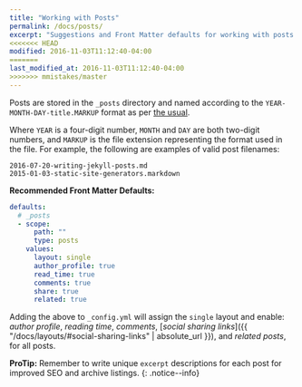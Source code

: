 ```yaml
---
title: "Working with Posts"
permalink: /docs/posts/
excerpt: "Suggestions and Front Matter defaults for working with posts."
<<<<<<< HEAD
modified: 2016-11-03T11:12:40-04:00
=======
last_modified_at: 2016-11-03T11:12:40-04:00
>>>>>>> mmistakes/master
---
```


Posts are stored in the `_posts` directory and named according to the `YEAR-MONTH-DAY-title.MARKUP` format as per [the usual](https://jekyllrb.com/docs/posts/).

Where `YEAR` is a four-digit number, `MONTH` and `DAY` are both two-digit numbers, and `MARKUP` is the file extension representing the format used in the file. For example, the following are examples of valid post filenames:

```
2016-07-20-writing-jekyll-posts.md
2015-01-03-static-site-generators.markdown
```

**Recommended Front Matter Defaults:**

```yaml
defaults:
  # _posts
  - scope:
      path: ""
      type: posts
    values:
      layout: single
      author_profile: true
      read_time: true
      comments: true
      share: true
      related: true
```

Adding the above to `_config.yml` will assign the `single` layout and enable: *author profile*, *reading time*, *comments*, [*social sharing links*]({{ "/docs/layouts/#social-sharing-links" | absolute_url }}), and *related posts*, for all posts.

**ProTip:** Remember to write unique `excerpt` descriptions for each post for improved SEO and archive listings.
{: .notice--info}